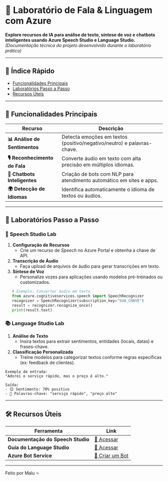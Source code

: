# 🎤 Laboratório de Fala & Linguagem com Azure

**Explore recursos de IA para análise de texto, síntese de voz e chatbots inteligentes usando Azure Speech Studio e Language Studio.**  
*(Documentação técnica do projeto desenvolvido durante o laboratório prático)*  

---

## 📌 Índice Rápido
- [Funcionalidades Principais](#-funcionalidades-principais)
- [Laboratórios Passo a Passo](#-laboratórios-passo-a-passo)
- [Recursos Úteis](#-recursos-úteis)

---

## 🚀 Funcionalidades Principais

| Recurso                  | Descrição                                                                 |
|--------------------------|---------------------------------------------------------------------------|
| **📊 Análise de Sentimentos** | Detecta emoções em textos (positivo/negativo/neutro) e palavras-chave. |
| **🎙️ Reconhecimento de Fala** | Converte áudio em texto com alta precisão em múltiplos idiomas. |
| **🤖 Chatbots Inteligentes**  | Criação de bots com NLP para atendimento automático em sites e apps. |
| **🌍 Detecção de Idiomas**   | Identifica automaticamente o idioma de textos ou áudios. |

---

## 🔬 Laboratórios Passo a Passo

### 🎤 **Speech Studio Lab**
1. **Configuração de Recursos**  
   - Crie um recurso de *Speech* no Azure Portal e obtenha a chave de API.
2. **Transcrição de Áudio**  
   - Faça upload de arquivos de áudio para gerar transcrições em texto.
3. **Síntese de Voz**  
   - Personalize vozes para aplicações usando modelos pré-treinados ou customizados.

  ```python
     # Exemplo: Converter áudio em texto
     from azure.cognitiveservices.speech import SpeechRecognizer
     recognizer = SpeechRecognizer(subscription_key="SUA_CHAVE")
     result = recognizer.recognize_once()
     print(result.text)
  ```

### 📚 **Language Studio Lab**
1. **Análise de Texto**  
   - Insira textos para extrair sentimentos, entidades (locais, datas) e frases-chave.
2. **Classificação Personalizada**  
   - Treine modelos para categorizar textos conforme regras específicas (ex: feedback de clientes).
  
  ```text
  Exemplo de entrada:
  "Adorei o serviço rápido, mas o preço é alto."
  
  Saída:
  - 😊 Sentimento: 70% positivo
  - 🔑 Palavras-chave: "serviço rápido", "preço alto"
  ```
---

## 🛠️ Recursos Úteis
| Ferramenta                  | Link                                                                 |
|-----------------------------|---------------------------------------------------------------------|
| **Documentação do Speech Studio** | [🔗 Acessar](https://speech.microsoft.com) |
| **Guia do Language Studio** | [🔗 Acessar](https://learn.microsoft.com/pt-bp/azure/language-studio) |
| **Azure Bot Service**       | [🔗 Criar um Bot](https://azure.microsoft.com/pt-bp/services/bot-services/) |

---

Feito por Malu ⭐
